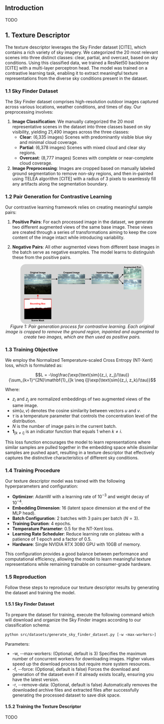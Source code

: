 ## Introduction

TODO

## 1. Texture Descriptor

The texture descriptor leverages the Sky Finder dataset [CITE], which contains a rich variety of sky imagery. We categorized the 20 most relevant scenes into three distinct classes: clear, partial, and overcast, based on sky conditions. Using this classified data, we trained a ResNet50 backbone [CITE] with a multi-layer perceptron head. The model was trained on a contrastive learning task, enabling it to extract meaningful texture representations from the diverse sky conditions present in the dataset.

### 1.1 Sky Finder Dataset

The Sky Finder dataset comprises high-resolution outdoor images captured across various locations, weather conditions, and times of day. Our preprocessing involves:

1. **Image Classification**: We manually categorized the 20 most representative scenes in the dataset into three classes based on sky visibility, yielding 21,490 images across the three classes:
    - **Clear**: (6,335 images) Scenes with predominantly visible blue sky and minimal cloud coverage.
    - **Partial**: (6,378 images) Scenes with mixed cloud and clear sky regions.
    - **Overcast**: (8,777 images) Scenes with complete or near-complete cloud coverage.
2. **Image Preprocessing**: Images are cropped based on manually labeled ground segmentation to remove non-sky regions, and then in-painted using TELEA algorithm [CITE] with a radius of 3 pixels to seamlessly fill any artifacts along the segmentation boundary.

### 1.2 Pair Generation for Contrastive Learning

Our contrastive learning framework relies on creating meaningful sample pairs:

1. **Positive Pairs**: For each processed image in the dataset, we generate two different augmented views of the same base image. These views are created through a series of transformations aiming to keep the core content of the image intact while introducing variability.

2. **Negative Pairs**: All other augmented views from different base images in the batch serve as negative examples. The model learns to distinguish these from the positive pairs.

<div align="center">
    <img src="generated/pair_generation.png" alt="Pair generation process" align="center" width="80%">
    <div align="center">
    <em>Figure 1: Pair generation process for contrastive learning. Each original image is cropped to remove the ground region, inpainted and augmented to create two images, which are then used as positive pairs.</em>
    </div>
</div>


### 1.3 Training Objective

We employ the Normalized Temperature-scaled Cross Entropy (NT-Xent) loss, which is formulated as:

$$L = -\log\frac{\exp(\text{sim}(z_i, z_j)/\tau)}{\sum_{k=1}^{2N}\mathbf{1}_{[k \neq i]}\exp(\text{sim}(z_i, z_k)/\tau)}$$

Where:
- $z_i$ and $z_j$ are normalized embeddings of two augmented views of the same image.
- $\text{sim}(u, v)$ denotes the cosine similarity between vectors $u$ and $v$.
- $\tau$ is a temperature parameter that controls the concentration level of the distribution.
- $N$ is the number of image pairs in the current batch.
- $\mathbf{1}_{[k \neq i]}$ is an indicator function that equals 1 when $k \neq i$.

This loss function encourages the model to learn representations where similar samples are pulled together in the embedding space while dissimilar samples are pushed apart, resulting in a texture descriptor that effectively captures the distinctive characteristics of different sky conditions.

### 1.4 Training Procedure

Our texture descriptor model was trained with the following hyperparameters and configuration:

- **Optimizer**: AdamW with a learning rate of $10^{-3}$ and weight decay of $10^{-4}$.
- **Embedding Dimension**: 16 (latent space dimension at the end of the MLP head).
- **Batch Configuration**: 2 batches with 3 pairs per batch ($N=3$).
- **Training Duration**: 4 epochs.
- **Temperature Parameter**: 0.5 for the NT-Xent loss.
- **Learning Rate Scheduler**: Reduce learning rate on plateau with a patience of 1 epoch and a factor of 0.5.
- **Hardware**: Single NVIDIA RTX 3080 GPU with 10GB of memory.

This configuration provides a good balance between performance and computational efficiency, allowing the model to learn meaningful texture representations while remaining trainable on consumer-grade hardware.

### 1.5 Reproduction

Follow these steps to reproduce our texture descriptor results by generating the dataset and training the model.

#### 1.5.1 Sky Finder Dataset

To prepare the dataset for training, execute the following command which will download and organize the Sky Finder images according to our classification schema:

```bash
python src/datasets/generate_sky_finder_dataset.py [-w <max-workers>] [-f] [-r]
```
Parameters:
- -w, --max-workers: (Optional, default is 3) Specifies the maximum number of concurrent workers for downloading images. Higher values speed up the download process but require more system resources.
- -f, --force: (Optional, default is false) Forces the download and generation of the dataset even if it already exists locally, ensuring you have the latest version.
- -r, --remove-data: (Optional, default is false) Automatically removes the downloaded archive files and extracted files after successfully generating the processed dataset to save disk space.

#### 1.5.2 Training the Texture Descriptor
TODO
